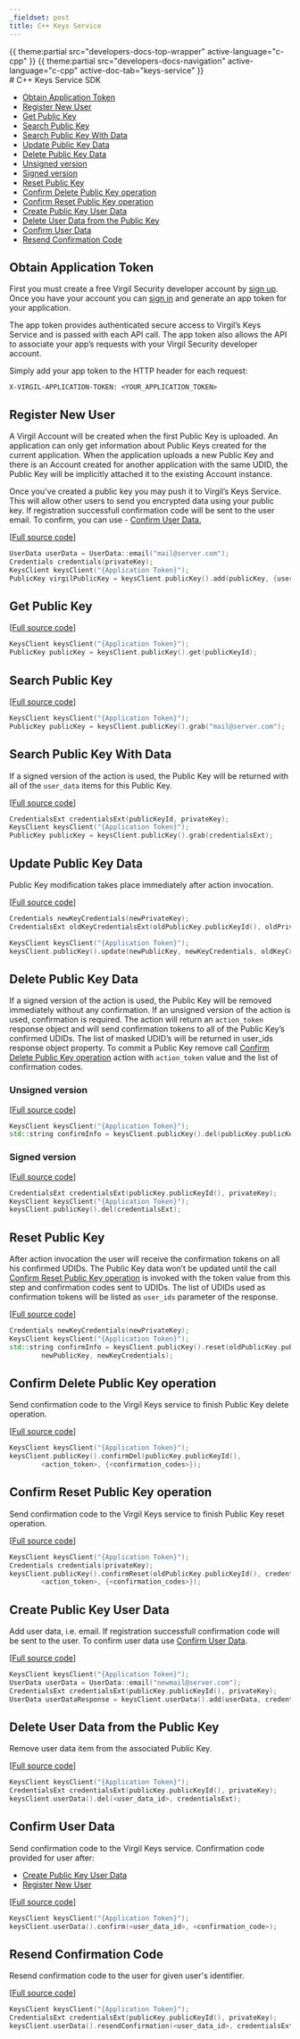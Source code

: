 ```yaml
---
_fieldset: post
title: C++ Keys Service
---
```

<div class="content">
{{ theme:partial src="developers-docs-top-wrapper" active-language="c-cpp" }}
{{ theme:partial src="developers-docs-navigation" active-language="c-cpp" active-doc-tab="keys-service" }}

<section class="docs-content-wrapper">
<div class="container">
<div class="row">
<div class="col-md-48 col-lg-34 docs-content" data-ui="affix-docs-trigger">

<div markdown="1">
# C++ Keys Service SDK

- [Obtain Application Token](#obtain-application-token)
- [Register New User](#register-new-user)
- [Get Public Key](#get-public-key)
- [Search Public Key](#search-public-key)
- [Search Public Key With Data](#search-public-key-with-data)
- [Update Public Key Data](#update-public-key-data)
- [Delete Public Key Data](#delete-public-key-data)
 - [Unsigned version](#unsigned-version)
 - [Signed version](#signed-version)
- [Reset Public Key](#reset-public-key)
- [Confirm Delete Public Key operation](#confirm-delete-public-key-operation)
- [Confirm Reset Public Key operation](#confirm-reset-public-key-operation)
- [Create Public Key User Data](#create-public-key-user-data)
- [Delete User Data from the Public Key](#delete-user-data-from-the-public-key)
- [Confirm User Data](#confirm-user-data)
- [Resend Confirmation Code](#resend-confirmation-code)

## Obtain Application Token

First you must create a free Virgil Security developer account by [sign up](https://virgilsecurity.com/account/signup). Once you have your account you can [sign in](https://virgilsecurity.com/account/signin) and generate an app token for your application.

The app token provides authenticated secure access to Virgil’s Keys Service and is passed with each API call. The app token also allows the API to associate your app’s requests with your Virgil Security developer account.

Simply add your app token to the HTTP header for each request:

```
X-VIRGIL-APPLICATION-TOKEN: <YOUR_APPLICATION_TOKEN>
```

## Register New User

A Virgil Account will be created when the first Public Key is uploaded. An application can only get information about Public Keys created for the current application. When the application uploads a new Public Key and there is an Account created for another application with the same UDID, the Public Key will be implicitly attached it to the existing Account instance.

Once you've created a public key you may push it to Virgil’s Keys Service. This will allow other users to send you encrypted data using your public key.
If registration successfull confirmation code will be sent to the user email. To confirm, you can use - [Confirm User Data.](#confirm-user-data)

\[[Full source code](https://github.com/VirgilSecurity/virgil-sdk-cpp/blob/release/examples/src/public_key_add.cxx)\]

```cpp
UserData userData = UserData::email("mail@server.com");
Credentials credentials(privateKey);
KeysClient keysClient("{Application Token}");
PublicKey virgilPublicKey = keysClient.publicKey().add(publicKey, {userData}, credentials);
```

## Get Public Key

\[[Full source code](https://github.com/VirgilSecurity/virgil-sdk-cpp/blob/release/examples/src/public_key_get.cxx)\]

```cpp
KeysClient keysClient("{Application Token}");
PublicKey publicKey = keysClient.publicKey().get(publicKeyId);
```


## Search Public Key

\[[Full source code](https://github.com/VirgilSecurity/virgil-sdk-cpp/blob/release/examples/src/public_key_grab.cxx)\]

```cpp
KeysClient keysClient("{Application Token}");
PublicKey publicKey = keysClient.publicKey().grab("mail@server.com");
```


## Search Public Key With Data

If a signed version of the action is used, the Public Key will be returned with all of the `user_data` items for this Public Key.

\[[Full source code](https://github.com/VirgilSecurity/virgil-sdk-cpp/blob/release/examples/src/public_key_grab_signed.cxx)\]

```cpp
CredentialsExt credentialsExt(publicKeyId, privateKey);
KeysClient keysClient("{Application Token}");
PublicKey publicKey = keysClient.publicKey().grab(credentialsExt);
```


## Update Public Key Data

Public Key modification takes place immediately after action invocation.

\[[Full source code](https://github.com/VirgilSecurity/virgil-sdk-cpp/blob/release/examples/src/public_key_update.cxx)\]

```cpp
Credentials newKeyCredentials(newPrivateKey);
CredentialsExt oldKeyCredentialsExt(oldPublicKey.publicKeyId(), oldPrivateKey);

KeysClient keysClient("{Application Token}");
keysClient.publicKey().update(newPublicKey, newKeyCredentials, oldKeyCredentialsExt);
```

## Delete Public Key Data

If a signed version of the action is used, the Public Key will be removed immediately without any confirmation.
If an unsigned version of the action is used, confirmation is required.
The action will return an `action_token` response object and will send confirmation tokens to all of the Public Key’s confirmed UDIDs.
The list of masked UDID’s will be returned in user_ids response object property.
To commit a Public Key remove call [Confirm Delete Public Key operation](#confirm-delete-public-key-operation) action with `action_token` value and the list of confirmation codes.

### Unsigned version

\[[Full source code](https://github.com/VirgilSecurity/virgil-sdk-cpp/blob/release/examples/src/public_key_delete.cxx)\]

```cpp
KeysClient keysClient("{Application Token}");
std::string confirmInfo = keysClient.publicKey().del(publicKey.publicKeyId());
```

### Signed version

\[[Full source code](https://github.com/VirgilSecurity/virgil-sdk-cpp/blob/release/examples/src/public_key_delete_signed.cxx)\]

```cpp
CredentialsExt credentialsExt(publicKey.publicKeyId(), privateKey);
KeysClient keysClient("{Application Token}");
keysClient.publicKey().del(credentialsExt);
```

## Reset Public Key

After action invocation the user will receive the confirmation tokens on all his confirmed UDIDs.
The Public Key data won’t be updated until the call [Confirm Reset Public Key operation](#confirm-reset-public-key-operation) is invoked with the token value from this step and confirmation codes sent to UDIDs. The list of UDIDs used as confirmation tokens will be listed as `user_ids` parameter of the response.

\[[Full source code](https://github.com/VirgilSecurity/virgil-sdk-cpp/blob/release/examples/src/public_key_reset.cxx)\]

```cpp
Credentials newKeyCredentials(newPrivateKey);
KeysClient keysClient("{Application Token}");
std::string confirmInfo = keysClient.publicKey().reset(oldPublicKey.publicKeyId(),
        newPublicKey, newKeyCredentials);
```

## Confirm Delete Public Key operation

Send confirmation code to the Virgil Keys service to finish Public Key delete operation.

\[[Full source code](https://github.com/VirgilSecurity/virgil-sdk-cpp/blob/release/examples/src/public_key_confirm_delete.cxx)\]

```cpp
KeysClient keysClient("{Application Token}");
keysClient.publicKey().confirmDel(publicKey.publicKeyId(),
        <action_token>, {<confirmation_codes>});
```

## Confirm Reset Public Key operation

Send confirmation code to the Virgil Keys service to finish Public Key reset operation.

\[[Full source code](https://github.com/VirgilSecurity/virgil-sdk-cpp/blob/release/examples/src/public_key_confirm_reset.cxx)\]

```cpp
KeysClient keysClient("{Application Token}");
Credentials credentials(privateKey);
keysClient.publicKey().confirmReset(oldPublicKey.publicKeyId(), credentials,
        <action_token>, {<confirmation_codes>});
```

## Create Public Key User Data

Add user data, i.e. email. If registration successfull confirmation code will be sent to the user.
To confirm user data use [Confirm User Data](#confirm-user-data).

\[[Full source code](https://github.com/VirgilSecurity/virgil-sdk-cpp/blob/release/examples/src/user_data_add.cxx)\]

```cpp
KeysClient keysClient("{Application Token}");
UserData userData = UserData::email("newmail@server.com");
CredentialsExt credentialsExt(publicKey.publicKeyId(), privateKey);
UserData userDataResponse = keysClient.userData().add(userData, credentialsExt);
```


## Delete User Data from the Public Key

Remove user data item from the associated Public Key.

\[[Full source code](https://github.com/VirgilSecurity/virgil-sdk-cpp/blob/release/examples/src/user_data_del.cxx)\]

```cpp
KeysClient keysClient("{Application Token}");
CredentialsExt credentialsExt(publicKey.publicKeyId(), privateKey);
keysClient.userData().del(<user_data_id>, credentialsExt);
```


## Confirm User Data

Send confirmation code to the Virgil Keys service. Confirmation code provided for user after:

  * [Create Public Key User Data](#create-public-key-user-data)
  * [Register New User](#register-new-user)

\[[Full source code](https://github.com/VirgilSecurity/virgil-sdk-cpp/blob/release/examples/src/user_data_confirm.cxx)\]

```cpp
KeysClient keysClient("{Application Token}");
keysClient.userData().confirm(<user_data_id>, <confirmation_code>);
```


## Resend Confirmation Code

Resend confirmation code to the user for given user's identifier.

\[[Full source code](https://github.com/VirgilSecurity/virgil-sdk-cpp/blob/release/examples/src/user_data_resend_confirmation.cxx)\]

```cpp
KeysClient keysClient("{Application Token}");
CredentialsExt credentialsExt(publicKey.publicKeyId(), privateKey);
keysClient.userData().resendConfirmation(<user_data_id>, credentialsExt);
```

</div>
</div>

<div class="col-md-12 col-md-offset-2 hidden-md hidden-xs hidden-sm">
<div class="docs-menu" data-ui="affix-docs">

<div class="menu-items-wrapper" data-ui="menu-items-wrapper"></div>
</div>
</div>
</div>
</div>
</section>
</div>